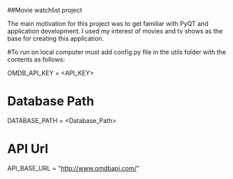 ##Movie watchlist project

The main motivation for this project was to get familiar with PyQT and application development. I used my interest of movies and tv shows as the base for creating
this application.

#To run on local computer must add config.py file in the utils folder with the contents as follows:

OMDB_API_KEY = <API_KEY>

# Database Path
DATABASE_PATH = <Database_Path>

# API Url
API_BASE_URL = "http://www.omdbapi.com/"
